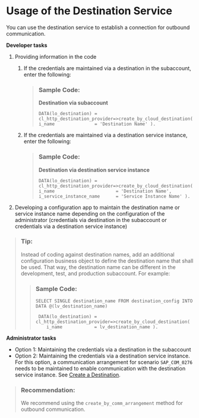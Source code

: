 <!-- loio40ecb5c8bd054808805863e4814d6b6d -->

# Usage of the Destination Service

You can use the destination service to establish a connection for outbound communication.



 **Developer tasks**

1.  Providing information in the code
    1.  If the credentials are maintained via a destination in the subaccount, enter the following:

        > ### Sample Code:  
        > **Destination via subaccount**
        > 
        > ```
        > DATA(lo_destination) = cl_http_destination_provider=>create_by_cloud_destination(
        > i_name               = 'Destination Name' ).
        > 
        > ```

    2.  If the credentials are maintained via a destination service instance, enter the following:

        > ### Sample Code:  
        > **Destination via destination service instance**
        > 
        > ```
        > DATA(lo_destination) = cl_http_destination_provider=>create_by_cloud_destination(
        > i_name                       = 'Destination Name',
        > i_service_instance_name      = 'Service Instance Name' ).
        > ```


2.  Developing a configuration app to maintain the destination name or service instance name depending on the configuration of the administrator \(credentials via destination in the subaccount or credentials via a destination service instance\)

> ### Tip:  
> Instead of coding against destination names, add an additional configuration business object to define the destination name that shall be used. That way, the destination name can be different in the development, test, and production subaccount. For example:
> 
> > ### Sample Code:  
> > ```
> > SELECT SINGLE destination_name FROM destination_config INTO DATA @(lv_destination_name)
> > 
> >  DATA(lo_destination) = cl_http_destination_provider=>create_by_cloud_destination(
> >     i_name            = lv_destination_name ).
> > 
> > ```

**Administrator tasks**

-   Option 1: Maintaining the credentials via a destination in the subaccount
-   Option 2: Maintaining the credentials via a destination service instance. For this option, a communication arrangement for scenario `SAP_COM_0276` needs to be maintained to enable communication with the destination service instance. See [Create a Destination](create-a-destination-3fa7934.md).

> ### Recommendation:  
> We recommend using the `create_by_comm_arrangement` method for outbound communication.

